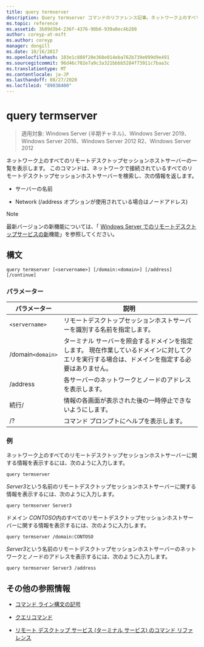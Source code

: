 ```yaml
---
title: query termserver
description: Query termserver コマンドのリファレンス記事。ネットワーク上のすべてのリモートデスクトップセッションホストサーバーの一覧を表示します。
ms.topic: reference
ms.assetid: 3b89d3b4-236f-4376-90b6-939a0ec4b288
author: coreyp-at-msft
ms.author: coreyp
manager: dongill
ms.date: 10/16/2017
ms.openlocfilehash: 103e1c888f20e368e014eba762b739e099d9e491
ms.sourcegitcommit: 96d46c702e7a9c3a321bbbb5284f73911c7baa3c
ms.translationtype: MT
ms.contentlocale: ja-JP
ms.lasthandoff: 08/27/2020
ms.locfileid: "89038400"
---
```

# <a name="query-termserver"></a>query termserver

> 適用対象: Windows Server (半期チャネル)、Windows Server 2019、Windows Server 2016、Windows Server 2012 R2、Windows Server 2012

ネットワーク上のすべてのリモートデスクトップセッションホストサーバーの一覧を表示します。 このコマンドは、ネットワークで接続されているすべてのリモートデスクトップセッションホストサーバーを検索し、次の情報を返します。

- サーバーの名前

- Network (/address オプションが使用されている場合はノードアドレス)

> [!NOTE]
> 最新バージョンの新機能については、「 [Windows Server でのリモートデスクトップサービスの新](/previous-versions/windows/it-pro/windows-server-2012-r2-and-2012/dn283323(v=ws.11))機能」を参照してください。

## <a name="syntax"></a>構文

```
query termserver [<servername>] [/domain:<domain>] [/address] [/continue]
```

### <a name="parameters"></a>パラメーター

| パラメーター | 説明 |
|--|--|
| `<servername>` | リモートデスクトップセッションホストサーバーを識別する名前を指定します。 |
| /domain`<domain>` | ターミナル サーバーを照会するドメインを指定します。 現在作業しているドメインに対してクエリを実行する場合は、ドメインを指定する必要はありません。 |
| /address | 各サーバーのネットワークとノードのアドレスを表示します。 |
| 続行/ | 情報の各画面が表示された後の一時停止できないようにします。 |
| /? | コマンド プロンプトにヘルプを表示します。 |

### <a name="examples"></a>例

ネットワーク上のすべてのリモートデスクトップセッションホストサーバーに関する情報を表示するには、次のように入力します。

```
query termserver
```

*Server3*という名前のリモートデスクトップセッションホストサーバーに関する情報を表示するには、次のように入力します。

```
query termserver Server3
```

ドメイン *CONTOSO*内のすべてのリモートデスクトップセッションホストサーバーに関する情報を表示するには、次のように入力します。

```
query termserver /domain:CONTOSO
```

*Server3*という名前のリモートデスクトップセッションホストサーバーのネットワークとノードのアドレスを表示するには、次のように入力します。

```
query termserver Server3 /address
```

## <a name="additional-references"></a>その他の参照情報

- [コマンド ライン構文の記号](command-line-syntax-key.md)

- [クエリコマンド](query.md)

- [リモート デスクトップ サービス (ターミナル サービス) のコマンド リファレンス](remote-desktop-services-terminal-services-command-reference.md)
